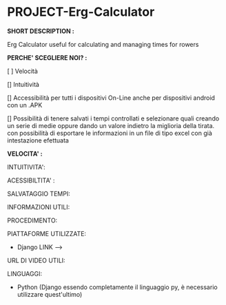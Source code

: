 # PROJECT-Erg-Calculator

**SHORT DESCRIPTION :**

Erg Calculator useful for calculating and managing times for rowers

**PERCHE' SCEGLIERE NOI? :**

[ ] Velocità

[] Intuitività

[] Accessibilità per tutti i dispositivi On-Line  anche per dispositivi android con un .APK

[] Possibilità di tenere salvati i tempi controllati e selezionare quali creando un serie di medie oppure dando un valore indietro la miglioria della tirata. con        possibilità di esportare le informazioni in un file di tipo excel con già intestazione efettuata

**VELOCITA' :**

INTUITIVITA': 

ACESSIBILTITA' :

SALVATAGGIO TEMPI:

INFORMAZIONI UTILI:

PROCEDIMENTO:

PIATTAFORME UTILIZZATE:

- Django  LINK --> 

URL DI VIDEO UTILI:

LINGUAGGI:

- Python (Django essendo completamente il linguaggio py, è necessario utilizzare quest'ultimo)



